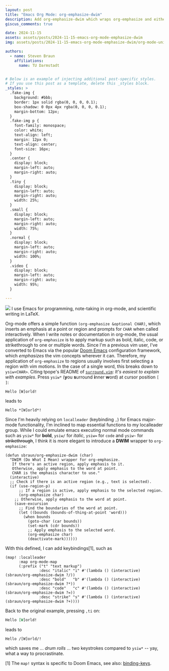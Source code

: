 ```yaml
---
layout: post
title: "Emacs Org Mode: org-emphasize-dwim"
description: Add org-emphasize-dwim which wraps org-emphasize and either applies it to the region or to word at pointer.
giscus_comments: true

date: 2024-11-15
assets: assets/posts/2024-11-15-emacs-org-mode-emphasize-dwim
img: assets/posts/2024-11-15-emacs-org-mode-emphasize-dwim/org-mode-unicorn.svg 

authors:
  - name: Steven Braun
    affiliations:
      name: TU Darmstadt


# Below is an example of injecting additional post-specific styles.
# If you use this post as a template, delete this _styles block.
_styles: >
  .fake-img {
    background: #bbb;
    border: 1px solid rgba(0, 0, 0, 0.1);
    box-shadow: 0 0px 4px rgba(0, 0, 0, 0.1);
    margin-bottom: 12px;
  }
  .fake-img p {
    font-family: monospace;
    color: white;
    text-align: left;
    margin: 12px 0;
    text-align: center;
    font-size: 16px;
  }
  .center {
    display: block;
    margin-left: auto;
    margin-right: auto;
  }
  .tiny {
    display: block;
    margin-left: auto;
    margin-right: auto;
    width: 25%;
  }
  .small {
    display: block;
    margin-left: auto;
    margin-right: auto;
    width: 75%;
  }
  .normal {
    display: block;
    margin-left: auto;
    margin-right: auto;
    width: 100%;
  }
  .video {
    display: block;
    margin-left: auto;
    margin-right: auto;
    width: 95%;
  }

---
```


<img class="img-fluid rounded z-depth-0 center tiny mb-4" src="{{ site.baseurl }}/{{ page.assets }}/org-mode-unicorn.svg" data-zoomable> I use Emacs for programming, note-taking in org-mode, and scientific writing in LaTeX. 

Org-mode offers a simple function `(org-emphasize &optional CHAR)`, which inserts an emphasis at a point or region and prompts for `CHAR` when called interactively. When I write notes or documentation in org-mode, the usual application of `org-emphasize` is to apply markup such as bold, italic, code, or strikethrough to one or multiple words. Since I'm a previous vim user, I've converted to Emacs via the popular [Doom Emacs](https://github.com/doomemacs/doomemacs) configuration framework, which _emphasizes_ the vim concepts wherever it can. Therefore, my application of `org-emphasize` to regions usually involves first selecting a region with vim motions. In the case of a single word, this breaks down to `ysiw<CHAR>`. Citing tpope's README of [`surround.vim`](https://github.com/tpope/vim-surround): *It's easiest to explain with examples*. Press `ysiw*` (**y**ou **s**urround **i**nner **w**ord) at cursor position `[ ]`: 

```
Hello [W]orld!
```

leads to

```
Hello *[W]orld*!
```

Since I'm heavily relying on `localleader` (keybinding `,`) for Emacs major-mode functionality, I'm inclined to map essential functions to my localleader group. While I could emulate emacs executing normal mode commands such as `ysiw*` for **bold**, `ysiw/` for *italic*, `ysiw=` for `code` and `ysiw~` for ~~strikethrough~~, I think it is more elegant to introduce a **DWIM** wrapper to `org-emphasize`:

```emacs-lisp
(defun sbraun/org-emphasize-dwim (char)
  "DWIM (Do What I Mean) wrapper for org-emphasize.
   If there's an active region, apply emphasis to it.
   Otherwise, apply emphasis to the word at point.
   CHAR is the emphasis character to use."
  (interactive)
  ;; Check if there is an active region (e.g., text is selected).
  (if (use-region-p)
      ;; If a region is active, apply emphasis to the selected region.
      (org-emphasize char)
    ;; Otherwise, apply emphasis to the word at point.
    (save-excursion
      ;; Find the boundaries of the word at point.
      (let ((bounds (bounds-of-thing-at-point 'word)))
        (when bounds
          (goto-char (car bounds))
          (set-mark (cdr bounds))
          ;; Apply emphasis to the selected word.
          (org-emphasize char)
          (deactivate-mark))))))
```

With this defined, I can add keybindings[1], such as

```emacs-lisp
(map! :localleader
      :map org-mode-map
      (:prefix ("t" "text markup")
               :desc "italic" "i" #'(lambda () (interactive) (sbraun/org-emphasize-dwim ?/))
               :desc "bold"   "b" #'(lambda () (interactive) (sbraun/org-emphasize-dwim ?*))
               :desc "code"   "c" #'(lambda () (interactive) (sbraun/org-emphasize-dwim ?=))
               :desc "strike" "s" #'(lambda () (interactive) (sbraun/org-emphasize-dwim ?+))))
```

Back to the original example, pressing `,ti` on:

```org
Hello [W]orld!
```

leads to

```org
Hello /[W]orld/!
```

which saves me ... *drum rolls* ... two keystrokes compared to `ysiw*` -- yay, what a way to procrastinate.

[1] The `map!` syntax is specific to Doom Emacs, see also: [binding-keys](https://github.com/doomemacs/doomemacs/blob/7bc39f2c1402794e76ea10b781dfe586fed7253b/docs/getting_started.org#binding-keys).


